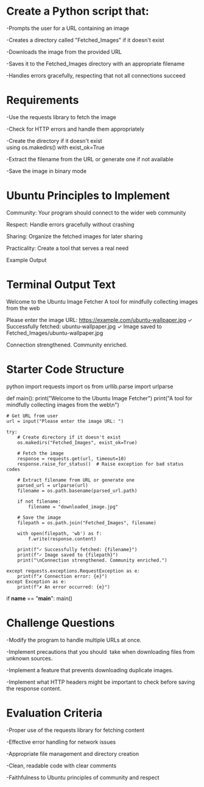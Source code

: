 # Create a Python script that:

-Prompts the user for a URL containing an image

-Creates a directory called "Fetched_Images" if it doesn't exist

-Downloads the image from the provided URL

-Saves it to the Fetched_Images directory with an appropriate filename

-Handles errors gracefully, respecting that not all connections succeed

# Requirements

-Use the requests library to fetch the image

-Check for HTTP errors and handle them appropriately

-Create the directory if it doesn't exist using os.makedirs() with exist_ok=True

-Extract the filename from the URL or generate one if not available

-Save the image in binary mode

# Ubuntu Principles to Implement

Community: Your program should connect to the wider web community

Respect: Handle errors gracefully without crashing

Sharing: Organize the fetched images for later sharing

Practicality: Create a tool that serves a real need      

Example Output
# Terminal Output Text
Welcome to the Ubuntu Image Fetcher
A tool for mindfully collecting images from the web

Please enter the image URL: https://example.com/ubuntu-wallpaper.jpg
 ✓ Successfully fetched: ubuntu-wallpaper.jpg
 ✓ Image saved to Fetched_Images/ubuntu-wallpaper.jpg

Connection strengthened. Community enriched.
# Starter Code Structure
python
import requests
import os
from urllib.parse import urlparse

def main():
    print("Welcome to the Ubuntu Image Fetcher")
    print("A tool for mindfully collecting images from the web\n")
    
    # Get URL from user
    url = input("Please enter the image URL: ")
    
    try:
        # Create directory if it doesn't exist
        os.makedirs("Fetched_Images", exist_ok=True)
        
        # Fetch the image
        response = requests.get(url, timeout=10)
        response.raise_for_status()  # Raise exception for bad status codes
        
        # Extract filename from URL or generate one
        parsed_url = urlparse(url)
        filename = os.path.basename(parsed_url.path)
        
        if not filename:
            filename = "downloaded_image.jpg"
            
        # Save the image
        filepath = os.path.join("Fetched_Images", filename)
        
        with open(filepath, 'wb') as f:
            f.write(response.content)
            
        print(f"✓ Successfully fetched: {filename}")
        print(f"✓ Image saved to {filepath}")
        print("\nConnection strengthened. Community enriched.")
        
    except requests.exceptions.RequestException as e:
        print(f"✗ Connection error: {e}")
    except Exception as e:
        print(f"✗ An error occurred: {e}")

if __name__ == "__main__":
    main()
# Challenge Questions

-Modify the program to handle multiple URLs at once.

-Implement precautions that you should  take when downloading files from unknown sources.

-Implement a feature that prevents downloading duplicate images.

-Implement what HTTP headers might be important to check before saving the response content.

# Evaluation Criteria

-Proper use of the requests library for fetching content

-Effective error handling for network issues

-Appropriate file management and directory creation

-Clean, readable code with clear comments

-Faithfulness to Ubuntu principles of community and respect
